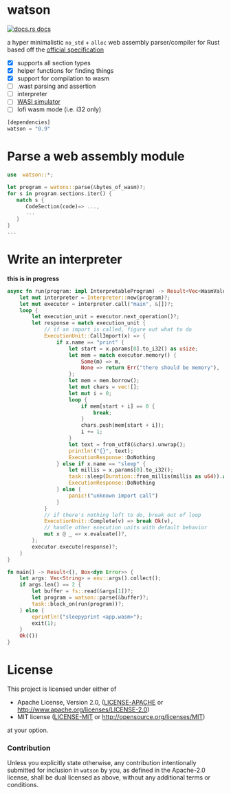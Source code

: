 # watson

<a href="https://docs.rs/watson"><img src="https://img.shields.io/badge/docs-latest-blue.svg?style=flat-square" alt="docs.rs docs" /></a>

a hyper minimalistic `no_std` + `alloc` web assembly parser/compiler for Rust based off the [official specification](https://webassembly.github.io/spec/core/index.html)

- [X] supports all section types
- [X] helper functions for finding things
- [x] support for compilation to wasm
- [ ] .wast parsing and assertion
- [ ] interpreter
- [ ] [WASI simulator](https://richardanaya.github.io/watson/examples/simulator/index.html)
- [ ] lofi wasm mode (i.e. i32 only)

```rust
[dependencies]
watson = "0.9"
```

# Parse a web assembly module

```rust
use  watson::*;

let program = watons::parse(&bytes_of_wasm)?;
for s in program.sections.iter() {
   match s {
      CodeSection(code)=> ...,
      ...
   }
}
...
```

# Write an interpreter

**this is in progress**

```rust
async fn run(program: impl InterpretableProgram) -> Result<Vec<WasmValue>, &'static str> {
    let mut interpreter = Interpreter::new(program)?;
    let mut executor = interpreter.call("main", &[])?;
    loop {
        let execution_unit = executor.next_operation()?;
        let response = match execution_unit {
            // if an import is called, figure out what to do
            ExecutionUnit::CallImport(x) => {
                if x.name == "print" {
                    let start = x.params[0].to_i32() as usize;
                    let mem = match executor.memory() {
                        Some(m) => m,
                        None => return Err("there should be memory"),
                    };
                    let mem = mem.borrow();
                    let mut chars = vec![];
                    let mut i = 0;
                    loop {
                        if mem[start + i] == 0 {
                            break;
                        }
                        chars.push(mem[start + i]);
                        i += 1;
                    }
                    let text = from_utf8(&chars).unwrap();
                    println!("{}", text);
                    ExecutionResponse::DoNothing
                } else if x.name == "sleep" {
                    let millis = x.params[0].to_i32();
                    task::sleep(Duration::from_millis(millis as u64)).await;
                    ExecutionResponse::DoNothing
                } else {
                    panic!("unknown import call")
                }
            }
            // if there's nothing left to do, break out of loop
            ExecutionUnit::Complete(v) => break Ok(v),
            // handle other execution units with default behavior
            mut x @ _ => x.evaluate()?,
        };
        executor.execute(response)?;
    }
}

fn main() -> Result<(), Box<dyn Error>> {
    let args: Vec<String> = env::args().collect();
    if args.len() == 2 {
        let buffer = fs::read(&args[1])?;
        let program = watson::parse(&buffer)?;
        task::block_on(run(program))?;
    } else {
        eprintln!("sleepyprint <app.wasm>");
        exit(1);
    }
    Ok(())
}
```

# License

This project is licensed under either of

 * Apache License, Version 2.0, ([LICENSE-APACHE](LICENSE-APACHE) or
   http://www.apache.org/licenses/LICENSE-2.0)
 * MIT license ([LICENSE-MIT](LICENSE-MIT) or
   http://opensource.org/licenses/MIT)

at your option.

### Contribution

Unless you explicitly state otherwise, any contribution intentionally submitted
for inclusion in `watson` by you, as defined in the Apache-2.0 license, shall be
dual licensed as above, without any additional terms or conditions.
